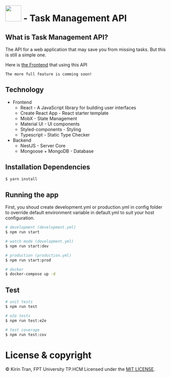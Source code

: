 # <img src="https://raw.githubusercontent.com/kien123456k/task-management-frontend/master/public/favicon.ico" width="50" height="50"/> - Task Management API

## What is Task Management API?
The API for a web application that may save you from missing tasks.
But this is still a simple one.

Here is [the Frontend](https://github.com/kien123456k/task-management-frontend) that using this API

`The more full feature is comming soon!`
## Technology
- Frontend
  - React - A JavaScript library for building user interfaces
  - Create React App - React starter template
  - MobX - State Management
  - Material UI - UI components
  - Styled-components - Styling
  - Typescript - Static Type Checker
- Backend
  - NestJS - Server Core
  - Mongoose + MongoDB - Database

## Installation Dependencies

```bash
$ yarn install
```

## Running the app
First, you shoud create development.yml or production.yml in config folder to override default environment variable in default.yml to suit your host configuration.

```bash
# development (development.yml)
$ npm run start

# watch mode (development.yml)
$ npm run start:dev

# production (production.yml)
$ npm run start:prod

# docker
$ docker-compose up -d
```

## Test

```bash
# unit tests
$ npm run test

# e2e tests
$ npm run test:e2e

# test coverage
$ npm run test:cov
```

# License & copyright

© Kirin Tran, FPT University TP.HCM
Licensed under the [MIT LICENSE](LICENSE).
